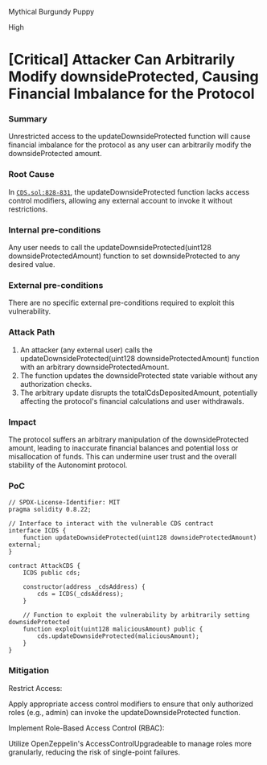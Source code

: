 Mythical Burgundy Puppy

High

# [Critical] Attacker Can Arbitrarily Modify downsideProtected, Causing Financial Imbalance for the Protocol

### Summary

Unrestricted access to the updateDownsideProtected function will cause financial imbalance for the protocol as any user can arbitrarily modify the downsideProtected amount.

### Root Cause

In [`CDS.sol:828-831`](https://github.com/sherlock-audit/2024-11-autonomint/blob/main/Blockchain/Blockchian/contracts/Core_logic/CDS.sol#L828-L831), the updateDownsideProtected function lacks access control modifiers, allowing any external account to invoke it without restrictions.

### Internal pre-conditions

Any user needs to call the updateDownsideProtected(uint128 downsideProtectedAmount) function to set downsideProtected to any desired value.

### External pre-conditions

There are no specific external pre-conditions required to exploit this vulnerability.

### Attack Path

1. An attacker (any external user) calls the updateDownsideProtected(uint128 downsideProtectedAmount) function with an arbitrary downsideProtectedAmount.
2. The function updates the downsideProtected state variable without any authorization checks.
3. The arbitrary update disrupts the totalCdsDepositedAmount, potentially affecting the protocol's financial calculations and user withdrawals.

### Impact

The protocol suffers an arbitrary manipulation of the downsideProtected amount, leading to inaccurate financial balances and potential loss or misallocation of funds. This can undermine user trust and the overall stability of the Autonomint protocol.

### PoC

```solidity
// SPDX-License-Identifier: MIT
pragma solidity 0.8.22;

// Interface to interact with the vulnerable CDS contract
interface ICDS {
    function updateDownsideProtected(uint128 downsideProtectedAmount) external;
}

contract AttackCDS {
    ICDS public cds;

    constructor(address _cdsAddress) {
        cds = ICDS(_cdsAddress);
    }

    // Function to exploit the vulnerability by arbitrarily setting downsideProtected
    function exploit(uint128 maliciousAmount) public {
        cds.updateDownsideProtected(maliciousAmount);
    }
}
```


### Mitigation

Restrict Access:

 Apply appropriate access control modifiers to ensure that only authorized roles (e.g., admin) can invoke the updateDownsideProtected function.

Implement Role-Based Access Control (RBAC): 

Utilize OpenZeppelin's AccessControlUpgradeable to manage roles more granularly, reducing the risk of single-point failures.